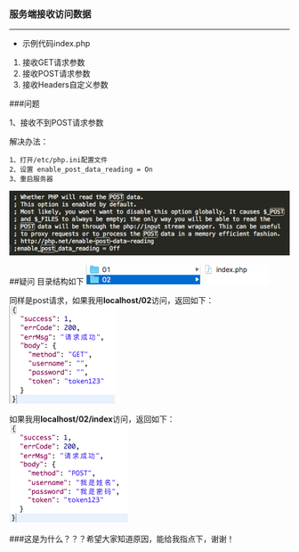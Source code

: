 ### 服务端接收访问数据
------

* 示例代码index.php

1. 接收GET请求参数
2. 接收POST请求参数
3. 接收Headers自定义参数

###问题

1、接收不到POST请求参数

解决办法：<br>

```
1、打开/etc/php.ini配置文件
2、设置 enable_post_data_reading = On
3、重启服务器

```

![avatar](./img/开启post.png)

##疑问
目录结构如下
![avatar](./img/目录结构.png)

同样是post请求，如果我用**localhost/02**访问，返回如下：
![avatar](./img/02相对路径访问.png)

如果我用**localhost/02/index**访问，返回如下：
![avatar](./img/index全路径访问.png)

###这是为什么？？？希望大家知道原因，能给我指点下，谢谢！

